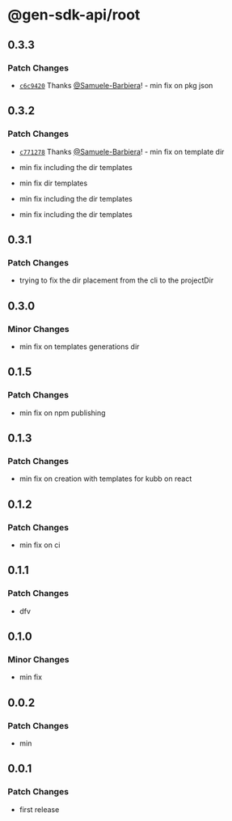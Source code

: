 # @gen-sdk-api/root

## 0.3.3

### Patch Changes

- [`c6c9420`](https://github.com/Samuele-Barbiera/kubb-gen-scribe-cli/commit/c6c94202f4803dec1ffead5e42ce479649996706) Thanks [@Samuele-Barbiera](https://github.com/Samuele-Barbiera)! - min fix on pkg json

## 0.3.2

### Patch Changes

- [`c771278`](https://github.com/Samuele-Barbiera/kubb-gen-scribe-cli/commit/c7712788b1d4a66610e7fb485085a2c57233cdde) Thanks [@Samuele-Barbiera](https://github.com/Samuele-Barbiera)! - min fix on template dir

* min fix including the dir templates

- min fix dir templates

* min fix including the dir templates

- min fix including the dir templates

## 0.3.1

### Patch Changes

- trying to fix the dir placement from the cli to the projectDir

## 0.3.0

### Minor Changes

- min fix on templates generations dir

## 0.1.5

### Patch Changes

- min fix on npm publishing

## 0.1.3

### Patch Changes

- min fix on creation with templates for kubb on react

## 0.1.2

### Patch Changes

- min fix on ci

## 0.1.1

### Patch Changes

- dfv

## 0.1.0

### Minor Changes

- min fix

## 0.0.2

### Patch Changes

- min

## 0.0.1

### Patch Changes

- first release
